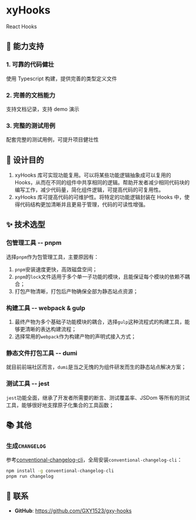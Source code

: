 # xyHooks

React Hooks

## 🧩 能力支持

### 1. 可靠的代码健壮

使用 Typescript 构建，提供完善的类型定义文件

### 2. 完善的文档能力

支持文档记录，支持 demo 演示

### 3. 完整的测试用例

配套完整的测试用例，可提升项目健壮性

## 🚀 设计目的

1. xyHooks 库可实现功能复用。可以将某些功能逻辑抽象成可以复用的 Hooks，从而在不同的组件中共享相同的逻辑。帮助开发者减少相同代码块的编写工作，减少代码量，简化组件逻辑，可提高代码的可复用性。
2. xyHooks 库可提高代码的可维护性。将特定的功能逻辑封装在 Hooks 中，使得代码结构更加清晰并且更易于管理，代码的可读性增强。

## ✨ 技术选型

### 包管理工具 -- pnpm

选择`pnpm`作为包管理工具，主要原因有：

1. `pnpm`安装速度更快，高效磁盘空间；
2. `pnpm`的`lock`文件适用于多个单一子功能的模块，且能保证每个模块的依赖不耦合；
3. 打包产物清晰，打包后产物确保全部为静态站点资源；

### 构建工具 -- webpack & gulp

1. 最终产物为多个基础子功能模块的耦合，选择`gulp`这种流程式的构建工具，能够更清晰的表达构建流程；
2. 选择常用的`webpack`作为构建产物的声明式接入方式；

### 静态文件打包工具 -- dumi

就目前前端社区而言，`dumi`是当之无愧的为组件研发而生的静态站点解决方案；

### 测试工具 -- jest

`jest`功能全面，继承了开发者所需要的断言、测试覆盖率、JSDom 等所有的测试工具，能够很好地支撑原子化集合的工具函数；

## 📚 其他

### 生成`CHANGELOG`

参考[conventional-changelog-cli](https://www.npmjs.com/package/conventional-changelog-cli)，全局安装`conventional-changelog-cli`：

```bash
npm install -g conventional-changelog-cli
pnpm run changelog
```

## 📮 联系

- **GitHub**: <https://github.com/GXY1523/gxy-hooks>

</br>
